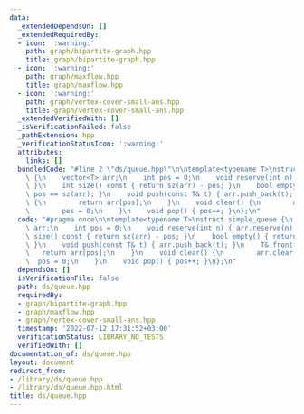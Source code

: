 ```yaml
---
data:
  _extendedDependsOn: []
  _extendedRequiredBy:
  - icon: ':warning:'
    path: graph/bipartite-graph.hpp
    title: graph/bipartite-graph.hpp
  - icon: ':warning:'
    path: graph/maxflow.hpp
    title: graph/maxflow.hpp
  - icon: ':warning:'
    path: graph/vertex-cover-small-ans.hpp
    title: graph/vertex-cover-small-ans.hpp
  _extendedVerifiedWith: []
  _isVerificationFailed: false
  _pathExtension: hpp
  _verificationStatusIcon: ':warning:'
  attributes:
    links: []
  bundledCode: "#line 2 \"ds/queue.hpp\"\n\ntemplate<typename T>\nstruct simple_queue\
    \ {\n    vector<T> arr;\n    int pos = 0;\n    void reserve(int n) { arr.reserve(n);\
    \ }\n    int size() const { return sz(arr) - pos; }\n    bool empty() { return\
    \ pos == sz(arr); }\n    void push(const T& t) { arr.push_back(t); }\n    T& front()\
    \ {\n        return arr[pos];\n    }\n    void clear() {\n        arr.clear();\n\
    \        pos = 0;\n    }\n    void pop() { pos++; }\n};\n"
  code: "#pragma once\n\ntemplate<typename T>\nstruct simple_queue {\n    vector<T>\
    \ arr;\n    int pos = 0;\n    void reserve(int n) { arr.reserve(n); }\n    int\
    \ size() const { return sz(arr) - pos; }\n    bool empty() { return pos == sz(arr);\
    \ }\n    void push(const T& t) { arr.push_back(t); }\n    T& front() {\n     \
    \   return arr[pos];\n    }\n    void clear() {\n        arr.clear();\n      \
    \  pos = 0;\n    }\n    void pop() { pos++; }\n};\n"
  dependsOn: []
  isVerificationFile: false
  path: ds/queue.hpp
  requiredBy:
  - graph/bipartite-graph.hpp
  - graph/maxflow.hpp
  - graph/vertex-cover-small-ans.hpp
  timestamp: '2022-07-12 17:31:52+03:00'
  verificationStatus: LIBRARY_NO_TESTS
  verifiedWith: []
documentation_of: ds/queue.hpp
layout: document
redirect_from:
- /library/ds/queue.hpp
- /library/ds/queue.hpp.html
title: ds/queue.hpp
---
```

